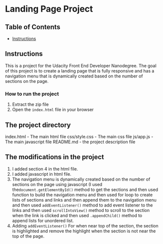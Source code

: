 # Landing Page Project

## Table of Contents

- [Instructions](#instructions)

## Instructions

This is a project for the Udacity Front End Developer Nanodegree. The goal of this project is to create a landing page that is fully responsive and has a navigation menu that is dynamically created based on the number of sections on the page.

### How to run the project

1. Extract the zip file
2. Open the `index.html` file in your browser

## The project directory

index.html - The main html file
css/style.css - The main css file
js/app.js - The main javascript file
README.md - the project description file

## The modifications in the project

1. I added section 4 in the html file.
2. I added javascript in html file.
3. The navigation menu is dynamically created based on the number of sections on the page using javascript (I used the`document.getElementById()` method to get the sections and then used function to build the navigation menu and then used for loop to create lists of sections and links and then append them to the navigation menu and then used `addEventListener()` method to add event listener to the links and then used `scrollIntoView()` method to scroll to the section when the link is clicked and then used `.appendChild()` method to append lists for unordered list.
4. Adding `addEventListener()` For when near top of the section, the section is highlighted and remove the highlight when the section is not near the top of the page.
